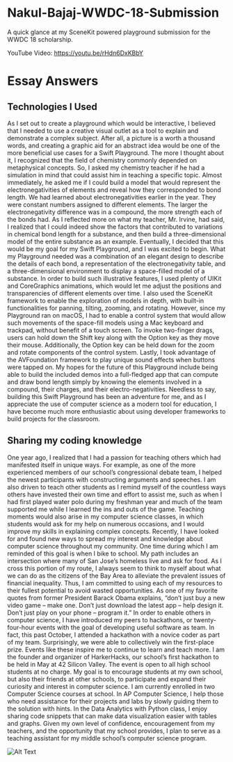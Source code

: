 # Nakul-Bajaj-WWDC-18-Submission
A quick glance at my SceneKit powered playground submission for the WWDC 18 scholarship.

YouTube Video:
https://youtu.be/rHdn6DxKBbY

# Essay Answers

## Technologies I Used

  As I set out to create a playground which would be interactive, I believed that I needed to use a creative visual outlet as a tool to explain and demonstrate a complex subject. After all, a picture is a worth a thousand words, and creating a graphic aid for an abstract idea would be one of the more beneficial use cases for a Swift Playground. The more I thought about it, I recognized that the field of chemistry commonly depended on metaphysical concepts. So, I asked my chemistry teacher if he had a simulation in mind that could assist him in teaching a specific topic.
  Almost immediately, he asked me if I could build a model that would represent the electronegativities of elements and reveal how they corresponded to bond length. We had learned about electronegativities earlier in the year. They were constant numbers assigned to different elements. The larger the electronegativity difference was in a compound, the more strength each of the bonds had. As I reflected more on what my teacher, Mr. Irvine, had said, I realized that I could indeed show the factors that contributed to variations in chemical bond length for a substance, and then build a three-dimensional model of the entire substance as an example.
  Eventually, I decided that this would be my goal for my Swift Playground, and I was excited to begin. What my Playground needed was a combination of an elegant design to describe the details of each bond, a representation of the electronegativity table, and a three-dimensional environment to display a space-filled model of a substance. In order to build such illustrative features, I used plenty of UIKit and CoreGraphics animations, which would let me adjust the positions and transparencies of different elements over time. I also used the SceneKit framework to enable the exploration of models in depth, with built-in functionalities for panning, tilting, zooming, and rotating. However, since my Playground ran on macOS, I had to enable a control system that would allow such movements of the space-fill models using a Mac keyboard and trackpad, without benefit of a touch screen. To invoke two-finger drags, users can hold down the Shift key along with the Option key as they move their mouse. Additionally, the Option key can be held down for the zoom and rotate components of the control system. Lastly, I took advantage of the AVFoundation framework to play unique sound effects when buttons were tapped on.
  My hopes for the future of this Playground include being able to build the included demos into a full-fledged app that can compute and draw bond length simply by knowing the elements involved in a compound, their charges, and their electro-negativities. Needless to say, building this Swift Playground has been an adventure for me, and as I appreciate the use of computer science as a modern tool for education, I have become much more enthusiastic about using developer frameworks to build projects for the classroom.

## Sharing my coding knowledge

  One year ago, I realized that I had a passion for teaching others which had manifested itself in unique ways. For example, as one of the more experienced members of our school’s congressional debate team, I helped the newest participants with constructing arguments and speeches. I am also driven to teach other students as I remind myself of the countless ways others have invested their own time and effort to assist me, such as when I had first played water polo during my freshman year and much of the team supported me while I learned the ins and outs of the game. Teaching moments would also arise in my computer science classes, in which students would ask for my help on numerous occasions, and I would improve my skills in explaining complex concepts. Recently, I have looked for and found new ways to spread my interest and knowledge about computer science throughout my community. 
  One time during which I am reminded of this goal is when I bike to school. My path includes an intersection where many of San Jose’s homeless live and ask for food. As I cross this portion of my route, I always seem to think to myself about what we can do as the citizens of the Bay Area to alleviate the prevalent issues of financial inequality. Thus, I am committed to using each of my resources to their fullest potential to avoid wasted opportunities. 
  As one of my favorite quotes from former President Barack Obama explains, “don’t just buy a new video game – make one. Don’t just download the latest app – help design it. Don’t just play on your phone – program it.” In order to enable others in computer science, I have introduced my peers to hackathons, or twenty-four-hour events with the goal of developing useful software as team. In fact, this past October, I attended a hackathon with a novice coder as part of my team. Surprisingly, we were able to collectively win the first-place prize. Events like these inspire me to continue to learn and teach more. 
  I am the founder and organizer of HarkerHacks, our school’s first hackathon to be held in May at 42 Silicon Valley. The event is open to all high school students at no charge. My goal is to encourage students at my own school, but also their friends at other schools, to participate and expand their curiosity and interest in computer science. 
  I am currently enrolled in two Computer Science courses at school. In AP Computer Science, I help those who need assistance for their projects and labs by slowly guiding them to the solution with hints. In the Data Analytics with Python class, I enjoy sharing code snippets that can make data visualization easier with tables and graphs. Given my own level of confidence, encouragement from my teachers, and the opportunity that my school provides, I plan to serve as a teaching assistant for my middle school’s computer science program.

![Alt Text](https://media.giphy.com/media/1ziD8iAtePcUFgDVO4/giphy.gif)
